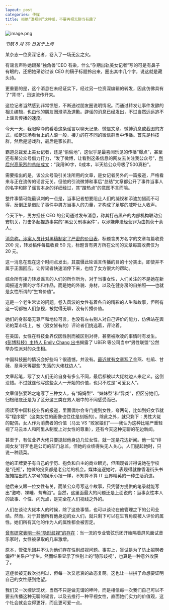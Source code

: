 ```yaml
---
layout: post
categories: 传媒
title: 拒绝“潜规则”这种瓜，不要再把无聊当有趣了
---
```


![image.png]( /img/2019/09/female-got-hurt.jpg )

*书航 8 月 30 日发于上海*

某杂志一位资深记者，卷入了一场无妄之灾。

有谣言声称她跟某“独角兽”CEO 有染，什么“孕期出轨美女记者”写的可是有鼻子有眼的，还把她采访过该 CEO 的稿子标题拎出来，圈出其中几个字，说这就是藏头诗。

更重要的是，这个消息在未经证实下，经过另一位资深编辑的转发，因此仿佛具有了“背书”，迅速流传开来。

这位记者当然感到非常愤怒，不断通过朋友圈说明情况。而通过转发让事件发酵的相关编辑，也由他的朋友圈澄清及道歉。辟谣的消息已经发出，不过当然远远追不上谣言传播的速度。

今天一天，我眼睁睁的看着这条谣言以聊天记录、微信文章、微博消息或截图的方式，如足球场看台上的人浪一般，接力的在不同的微信群当中传播。首先是科技群，然后是游戏群，最后是家长群。

霸道总裁爱上美女记者，还是“偷偷地”，这似乎是最喜闻乐见的传播“爆点”，甚至还有某公众号借力打力，“发了微博，让看到这条信息的网友去关注我公众号”，[然后兴高采烈的总结成文](https://mp.weixin.qq.com/s/OJp9hKWuaj2NDh9qQsHqNg)：“我用90字，0成本，半天给公众号吸了500真粉”。

需要指出的是，该公众号吸引关注所用的文章，是女记者另外的一篇报道，严格看来与正在流传的谣言无关。但他的引流微博和事后“总结”文章都公开了事件当事人的名字和除了谣言本身的详细经过，其“蹭热点”的意图不言而喻。

整件事情可能最讽刺的一点是，当事记者想要阻止人们的凝视和添油加醋而不可得，反倒正是借助了事件中男方当事人的力量，才构成了足够的威吓让人收声。

今天下午，男方担任 CEO 的公司通过发布消息，称其打击黑产的内部机构联动公安机关，打击多起捏造事实的“黑公关刑事案件”，以涉嫌非法经营罪为由抓获十余人。

[消息称，涉案人员针对黑稿制定了严密的价目表](http://tech.qq.com/a/20190830/007909.htm)，标题含男方名字的文章每篇收费 200 元，转发稿件每篇收费 50 元，标题含有男方所在公司的文章每篇收费仅为 20 元。

这一消息在现在这个时间点发出，其震慑此轮谣言传播的目的十分突出，即使并不属于正面回应。让传谣者快速消停下来，也给了女方很大的帮助。

综合所有接力转发谣言的人们的所作所为，对于当事女性，人们关注的不是她在新闻报道方面的才华和作品，而是她的外貌、身材，以及在健身房的自拍照——也就是女性所谓的“生育价值”。

这是一个老生常谈的问题。卷入风波的女性有着各自的精彩的人生和故事，但所有这一切都被人们忽视，被觉得无聊，没有传播价值。

她们的身影毫无尊严和地位可言，也没有左右别人对自己评价的能力，仿佛站在舆论的菜市场上，被（男女皆有的）评论者们挑选着，评论着。

在美国，女性在科技业界仅因性别而被区别对待，甚至被欺凌的事情时有发生。[《彭博科技》主持人 Emily Chang 出书](https://mp.weixin.qq.com/s/Fe2jmLXNKSHpE0p8mVC16g)揭露了 UBER 等公司当中“男性联盟”公然举办性派对的众生相。

中国科技圈的情况会好些吗？很遗憾，并没有。[最近就有文章写了](https://mp.weixin.qq.com/s/Yzpkh2RxK8JUZp3xS7KuUg)金燕、杜鹃、甘薇、章泽天等那些“失落的大佬枕边人”。

文章起笔，写了女人们无论自身有多么不同，最后都被以大佬枕边人来定义。这倒没错。不过就连他写这些女人一开始的价值，也只不过是“可爱女人”。

文章借张爱玲之笔写了三种女人，有“妈妈型”、“妹妹型”和“异类”，但区分她们，归根结底还是为了区分这三类在男人眼中的不同感受而已。

阅读写中国科技业界的报道，里面偶尔会专门提到女性，夸两句，比如到妇女节就写“程序媛”（这类女性的画像也往往是刻板的）。除此之外，就只剩下：男性大佬的配偶，女人作为消费者的价值（马云 VS “败家娘们”——我认为这种比喻严重轻视了马云本人和阿里从制度上对女性的尊重），还有今天这种无聊的花边新闻。

甚至于，有位业界大佬只要提起他身边几位女性，就一定是花边新闻。他一位“绯闻女友”好歹也是公司的部门总监，但她的业绩得失无人关心，人们提起她时，只说一种蔬菜。

他的正牌妻子有自己的学历、抱负和自主的商业眼光，但围观者非得说她在学校是“花瓶”，她做的投资都是老公给的机会。媒体追逐她时，表现得就像香港街头书报摊摆出的大字号的娱乐小报一样，不知算不算 IT 业界精英的一种生活消遣。

他后来又跟一位女性有关，而某公众号写这个故事，只凭警方提供的笔录就能写出“激吻、裸睡、鸳鸯浴”。当然，这里面最大的问题还是上面说的：当事女性本人的故事、个性、闪光点，是完全在人们视线之外的。

人们在谈论大佬本人的时候，除了这些事情，也可以谈论在他管理之下的公司业绩。然而，对于其他所有他身边的女人们，就只剩下可以在生育角度被人评价的属性。她们所有其他的作为人的属性都会被否定。

[曾有研究表明一种“隐形歧视”的存在](http://www.ftchinese.com/story/001070317)：当一流的专业管弦乐团开始隔着屏风面试音乐家时，女性被录取的几率激增。

原本，管弦乐团并不认为他们存在性别歧视问题。事实上，盲试是为了防止招聘者偏袒“关系户”学生。然而结果显示了性别上的“隐形歧视”，也算是一种意外收获了。

这症状被无数次批判过，但每一次又悲哀的故态复萌。这也让一些拼了命想要证明自己的女性感到绝望。

我们又一次控诉现状，当然不只是做无谓的呻吟，而是相信每一次我们自己可以不要去传播这种无聊的谣言，以及去推行一种平视女性，直面她们实力的价值观，这个社会就会变得更好，而且更可爱一点。